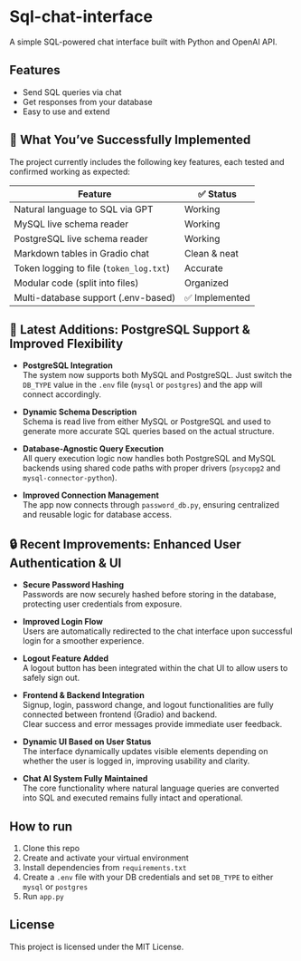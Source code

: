 # Sql-chat-interface

A simple SQL-powered chat interface built with Python and OpenAI API.

## Features
- Send SQL queries via chat
- Get responses from your database
- Easy to use and extend

## 🚀 What You’ve Successfully Implemented

The project currently includes the following key features, each tested and confirmed working as expected:

| Feature                                  | ✅ Status     |
|------------------------------------------|--------------|
| Natural language to SQL via GPT          | Working      |
| MySQL live schema reader                 | Working      |
| PostgreSQL live schema reader            | Working      |
| Markdown tables in Gradio chat           | Clean & neat |
| Token logging to file (`token_log.txt`)  | Accurate     |
| Modular code (split into files)          | Organized    |
| Multi-database support (.env-based)      | ✅ Implemented|

## 🔄 Latest Additions: PostgreSQL Support & Improved Flexibility

- **PostgreSQL Integration**  
  The system now supports both MySQL and PostgreSQL. Just switch the `DB_TYPE` value in the `.env` file (`mysql` or `postgres`) and the app will connect accordingly.

- **Dynamic Schema Description**  
  Schema is read live from either MySQL or PostgreSQL and used to generate more accurate SQL queries based on the actual structure.

- **Database-Agnostic Query Execution**  
  All query execution logic now handles both PostgreSQL and MySQL backends using shared code paths with proper drivers (`psycopg2` and `mysql-connector-python`).

- **Improved Connection Management**  
  The app now connects through `password_db.py`, ensuring centralized and reusable logic for database access.

## 🔒 Recent Improvements: Enhanced User Authentication & UI

- **Secure Password Hashing**  
  Passwords are now securely hashed before storing in the database, protecting user credentials from exposure.

- **Improved Login Flow**  
  Users are automatically redirected to the chat interface upon successful login for a smoother experience.

- **Logout Feature Added**  
  A logout button has been integrated within the chat UI to allow users to safely sign out.

- **Frontend & Backend Integration**  
  Signup, login, password change, and logout functionalities are fully connected between frontend (Gradio) and backend.  
  Clear success and error messages provide immediate user feedback.

- **Dynamic UI Based on User Status**  
  The interface dynamically updates visible elements depending on whether the user is logged in, improving usability and clarity.

- **Chat AI System Fully Maintained**  
  The core functionality where natural language queries are converted into SQL and executed remains fully intact and operational.

## How to run
1. Clone this repo  
2. Create and activate your virtual environment  
3. Install dependencies from `requirements.txt`  
4. Create a `.env` file with your DB credentials and set `DB_TYPE` to either `mysql` or `postgres`  
5. Run `app.py`  

## License
This project is licensed under the MIT License.


